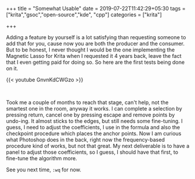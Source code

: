 +++
title = "Somewhat Usable"
date = 2019-07-22T11:42:29+05:30
tags = ["krita","gsoc","open-source","kde", "cpp"]
categories = ["krita"]

+++

Adding a feature by yourself is a lot satisfying than requesting someone to add that for you, cause now you are both the producer and the consumer. But to be honest, I never thought I would be the one implementing the Magnetic Lasso for Krita when I requested it 4 years back, leave the fact that I even getting paid for doing so. So here are the first tests being done on it.

{{< youtube GnvnKdCWGzo >}}

<br>

Took me a couple of months to reach that stage, can't help, not the smartest one in the room, anyway it works. I can complete a selection by pressing return, cancel one by pressing escape and remove points by undo-ing. It almost sticks to the edges, but still needs some fine-tuning. I guess, I need to adjust the coefficients, I use in the formula and also the checkpoint procedure which places the anchor points. Now I am curious what Photoshop does in the back, right now the frequency-based procedure kind of works, but not that great. My next deliverable is to have a panel to adjust those coefficients, so I guess, I should have that first, to fine-tune the algorithm more.

See you next time, `:wq` for now.